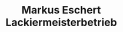 ---
title: "Markus Eschert Lackiermeisterbetrieb"
url: /woerth-am-main/markus-eschert-lackiermeisterbetrieb/
shop: Autowerkstatt
---
